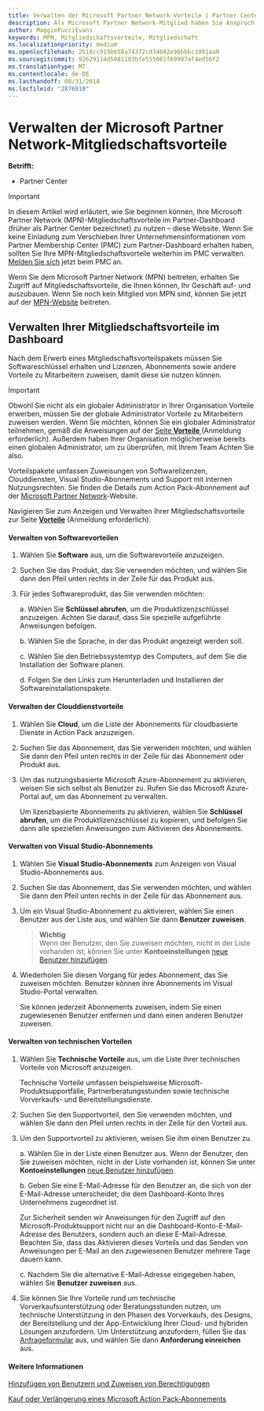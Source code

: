 ```yaml
---
title: Verwalten der Microsoft Partner Network-Vorteile | Partner Center
description: Als Microsoft Partner Network-Mitglied haben Sie Anspruch auf den Erwerb bestimmter Mitgliedschaftsvorteile. Hier wird erläutert, wie Sie Ihre Mitgliedschaftsvorteile in Ihrem Partner-Dashboard aktivieren und verwalten.
author: MaggiePucciEvans
keywords: MPN, Mitgliedschaftsvorteile, Mitgliedschaft
ms.localizationpriority: medium
ms.openlocfilehash: 2518cc915b658a74372cd34b02e96bbbc1991aa0
ms.sourcegitcommit: 92629114d5081103bfe555081f69997af4ed56f2
ms.translationtype: MT
ms.contentlocale: de-DE
ms.lasthandoff: 08/31/2018
ms.locfileid: "2876910"
---
```

# <a name="manage-your-microsoft-partner-network-membership-benefits"></a>Verwalten der Microsoft Partner Network-Mitgliedschaftsvorteile

**Betrifft:**

-  Partner Center

>[!IMPORTANT]
>In diesem Artikel wird erläutert, wie Sie beginnen können, Ihre Microsoft Partner Network (MPN)-Mitgliedschaftsvorteile im Partner-Dashboard (früher als Partner Center bezeichnet) zu nutzen – diese Website. Wenn Sie keine Einladung zum Verschieben Ihrer Unternehmensinformationen vom Partner Membership Center (PMC) zum Partner-Dashboard erhalten haben, sollten Sie Ihre MPN-Mitgliedschaftsvorteile weiterhin im PMC verwalten. [Melden Sie sich](https://partner.microsoft.com/_login?authType=OpenIdConnect) jetzt beim PMC an.   

Wenn Sie dem Microsoft Partner Network (MPN) beitreten, erhalten Sie Zugriff auf Mitgliedschaftsvorteile, die Ihnen können, Ihr Geschäft auf- und auszubauen. Wenn Sie noch kein Mitglied von MPN sind, können Sie jetzt auf der [MPN-Website](https://partner.microsoft.com/membership) beitreten.


## <a name="manage-your-membership-benefits-in-the-dashboard"></a>Verwalten Ihrer Mitgliedschaftsvorteile im Dashboard

Nach dem Erwerb eines Mitgliedschaftsvorteilspakets müssen Sie Softwareschlüssel erhalten und Lizenzen, Abonnements sowie andere Vorteile zu Mitarbeitern zuweisen, damit diese sie nutzen können. 

>[!IMPORTANT]
>Obwohl Sie nicht als ein globaler Administrator in Ihrer Organisation Vorteile erwerben, müssen Sie der globale Administrator Vorteile zu Mitarbeitern zuweisen werden.  Wenn Sie möchten, können Sie ein globaler Administrator teilnehmen, gemäß die Anweisungen auf der [Seite **Vorteile** ](https://partnercenter.microsoft.com/pcv/partnership/benefits) (Anmeldung erforderlich). Außerdem haben Ihrer Organisation möglicherweise bereits einen globalen Administrator, um zu überprüfen, mit Ihrem Team Achten Sie also.

Vorteilspakete umfassen Zuweisungen von Softwarelizenzen, Clouddiensten, Visual Studio-Abonnements und Support mit internen Nutzungsrechten. Sie finden die Details zum Action Pack-Abonnement auf der [Microsoft Partner Network](https://partner.microsoft.com/membership/internal-use-software)-Website.  

Navigieren Sie zum Anzeigen und Verwalten Ihrer Mitgliedschaftsvorteile zur Seite [**Vorteile**](https://partnercenter.microsoft.com/pcv/partnership/benefits) (Anmeldung erforderlich).

#### <a name="manage-software-benefits"></a>Verwalten von Softwarevorteilen

1.  Wählen Sie **Software** aus, um die Softwarevorteile anzuzeigen. 

2.  Suchen Sie das Produkt, das Sie verwenden möchten, und wählen Sie dann den Pfeil unten rechts in der Zeile für das Produkt aus. 

3. Für jedes Softwareprodukt, das Sie verwenden möchten:

    a. Wählen Sie **Schlüssel abrufen**, um die Produktlizenzschlüssel anzuzeigen. Achten Sie darauf, dass Sie spezielle aufgeführte Anweisungen befolgen.

    b. Wählen Sie die Sprache, in der das Produkt angezeigt werden soll.

    c. Wählen Sie den Betriebssystemtyp des Computers, auf dem Sie die Installation der Software planen.

    d. Folgen Sie den Links zum Herunterladen und Installieren der Softwareinstallationspakete.


#### <a name="manage-cloud-services-benefits"></a>Verwalten der Clouddienstvorteile

1. Wählen Sie **Cloud**, um die Liste der Abonnements für cloudbasierte Dienste in Action Pack anzuzeigen.

2. Suchen Sie das Abonnement, das Sie verwenden möchten, und wählen Sie dann den Pfeil unten rechts in der Zeile für das Abonnement oder Produkt aus. 

3. Um das nutzungsbasierte Microsoft Azure-Abonnement zu aktivieren, weisen Sie sich selbst als Benutzer zu. Rufen Sie das Microsoft Azure-Portal auf, um das Abonnement zu verwalten.

    Um lizenzbasierte Abonnements zu aktivieren, wählen Sie **Schlüssel abrufen**, um die Produktlizenzschlüssel zu kopieren, und befolgen Sie dann alle speziellen Anweisungen zum Aktivieren des Abonnements.  


#### <a name="manage-visual-studio-subscriptions"></a>Verwalten von Visual Studio-Abonnements

1. Wählen Sie **Visual Studio-Abonnements** zum Anzeigen von Visual Studio-Abonnements aus. 

2. Suchen Sie das Abonnement, das Sie verwenden möchten, und wählen Sie dann den Pfeil unten rechts in der Zeile für das Abonnement aus. 

3. Um ein Visual Studio-Abonnement zu aktivieren, wählen Sie einen Benutzer aus der Liste aus, und wählen Sie dann **Benutzer zuweisen**. 

    >**Wichtig**<br>
Wenn der Benutzer, den Sie zuweisen möchten, nicht in der Liste vorhanden ist, können Sie unter **Kontoeinstellungen** [neue Benutzer hinzufügen](create-user-accounts-and-set-permissions.md).

3. Wiederholen Sie diesen Vorgang für jedes Abonnement, das Sie zuweisen möchten. Benutzer können ihre Abonnements im Visual Studio-Portal verwalten. 

    Sie können jederzeit Abonnements zuweisen, indem Sie einen zugewiesenen Benutzer entfernen und dann einen anderen Benutzer zuweisen. 

#### <a name="manage-technical-benefits"></a>Verwalten von technischen Vorteilen

1. Wählen Sie **Technische Vorteile** aus, um die Liste Ihrer technischen Vorteile von Microsoft anzuzeigen.

    Technische Vorteile umfassen beispielsweise Microsoft-Produktsupportfälle, Partnerberatungsstunden sowie technische Vorverkaufs- und Bereitstellungsdienste.   

2. Suchen Sie den Supportvorteil, den Sie verwenden möchten, und wählen Sie dann den Pfeil unten rechts in der Zeile für den Vorteil aus. 

3. Um den Supportvorteil zu aktivieren, weisen Sie ihm einen Benutzer zu. 
   
    a.  Wählen Sie in der Liste einen Benutzer aus. Wenn der Benutzer, den Sie zuweisen möchten, nicht in der Liste vorhanden ist, können Sie unter **Kontoeinstellungen** [neue Benutzer hinzufügen](create-user-accounts-and-set-permissions.md).

    b.  Geben Sie eine E-Mail-Adresse für den Benutzer an, die sich von der E-Mail-Adresse unterscheidet, die dem Dashboard-Konto Ihres Unternehmens zugeordnet ist. 
    
    Zur Sicherheit senden wir Anweisungen für den Zugriff auf den Microsoft-Produktsupport nicht nur an die Dashboard-Konto-E-Mail-Adresse des Benutzers, sondern auch an diese E-Mail-Adresse. Beachten Sie, dass das Aktivieren dieses Vorteils und das Senden von Anweisungen per E-Mail an den zugewiesenen Benutzer mehrere Tage dauern kann.    
    
    c.  Nachdem Sie die alternative E-Mail-Adresse eingegeben haben, wählen Sie **Benutzer zuweisen** aus. 

4. Sie können Sie Ihre Vorteile rund um technische Vorverkaufsunterstützung oder Beratungsstunden nutzen, um technische Unterstützung in den Phasen des Vorverkaufs, des Designs, der Bereitstellung und der App-Entwicklung Ihrer Cloud- und hybriden Lösungen anzufordern. Um Unterstützung anzufordern, füllen Sie das [Anfrageformular](https://partnercenter.microsoft.com/pcv/partnership/benefits/createadvisoryhoursservicerequest
) aus, und wählen Sie dann **Anforderung einreichen** aus.


#### <a name="see-also"></a>Weitere Informationen

[Hinzufügen von Benutzern und Zuweisen von Berechtigungen](create-user-accounts-and-set-permissions.md)

[Kauf oder Verlängerung eines Microsoft Action Pack-Abonnements](mpn-get-action-pack.md)


